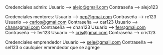 Credenciales admin: 
Usuario --> alejo@gmail.com
  Contraseña --> alejo123

Credenciales mentores: 
Usuario --> pep@gmai.com
  Contraseña --> re123
Usuario --> carlos@gmai.com
  Contraseña --> car123
Usuario --> chan@gmai.com
  Contraseña --> chan123
Usuario --> fer@gmai.com
  Contraseña --> fer123
Usuario --> cris@gmai.com
  Contraseña --> cris123

Credenciales emprendedor 
Usuario --> sele@gmail.com
 Contraseña --> sel123
 o caulquier emrendedor que se agrege
